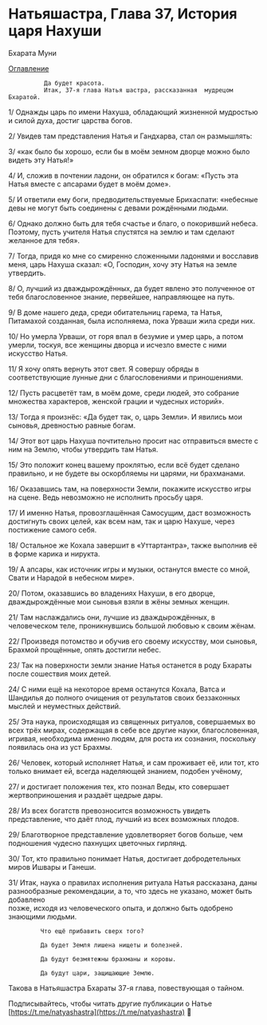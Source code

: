 # Натьяшастра, Глава 37, История царя Нахуши

Бхарата Муни

[Оглавление](/dance)

              Да будет красота.
              Итак, 37-я глава Натья шастра, рассказанная  мудрецом Бхаратой.

1/ Однажды царь по имени Нахуша,  обладающий жизненной  мудростью и силой духа, достиг царства богов.

2/ Увидев там представления Натья и Гандхарва, стал он размышлять:

3/ «как было бы хорошо, если бы  в моём земном дворце можно было видеть эту Натья!»

4/ И, сложив в почтении ладони,  он обратился к богам: «Пусть эта Натья вместе с апсарами будет в моём доме».

5/ И ответили ему боги, предводительствуемые Брихаспати: «небесные девы не могут  быть соединены с девами рождёнными людьми.

6/ Однако  должно быть для тебя счастье и благо, о покоривший небеса.
Поэтому, пусть учителя Натья спустятся на землю и там сделают желанное для тебя».

7/ Тогда, придя ко мне со смиренно сложенными ладонями и восславив меня, царь Нахуша сказал: «О, Господин, хочу эту Натья на земле  утвердить.

8/ О, лучший из дваждырождённых, да будет явлено это полученное от тебя благословенное знание, первейшее, направляющее на путь.

9/ В доме нашего деда, среди обитательниц гарема, та Натья, Питамахой созданная, была  исполняема, пока  Урваши  жила среди них.

10/ Но умерла Урваши, от горя впал в безумие и умер царь, а потом умерли, тоскуя, все   женщины дворца и исчезло вместе с ними искусство Натья.

11/ Я хочу опять вернуть этот свет. Я совершу обряды в соответствующие лунные дни с благословениями и приношениями.

12/ Пусть расцветёт  там, в моём доме, среди людей, это собрание множества характеров, женской грации и чудесных историй».

13/ Тогда я произнёс: «Да будет так, о, царь Земли». И  явились мои сыновья, древностью равные богам. 

14/ Этот вот царь Нахуша почтительно просит нас отправиться вместе с ним на Землю, чтобы утвердить там Натья.

15/ Это положит конец  вашему проклятью, если всё будет сделано правильно, и не будете вы оскорбляемы ни царями, ни брахманами.

16/ Оказавшись там, на поверхности Земли, покажите  искусство игры на сцене.  Ведь невозможно  не исполнить  просьбу царя.

17/ И именно Натья, провозглашённая Самосущим, даст возможность достигнуть своих целей, как всем нам, так и царю Нахуше, через постижение самого себя.

18/ Остальное же Кохала  завершит в «Уттартантра», также выполнив её в форме карика и нирукта.

19/ А апсары, как источник игры и музыки, останутся вместе со мной, Свати и Нарадой  в небесном мире».

20/ Потом, оказавшись во владениях Нахуши, в его дворце, дваждырождённые мои сыновья  взяли в жёны земных женщин.

21/ Там наслаждались они, лучшие из дваждырождённых, в человеческом теле, проникнувшись большой любовью к своим жёнам.

22/ Произведя потомство и обучив его своему искусству, мои сыновья, Брахмой прощённые, опять достигли небес.

23/ Так на поверхности земли знание Натья  останется в роду Бхараты после сошествия моих детей.

24/ С ними ещё на некоторое время останутся Кохала, Ватса и Шандилья до полного очищения от результатов своих беззаконных мыслей и неуместных действий.

25/ Эта наука, происходящая из священных ритуалов, совершаемых во всех трёх мирах, содержащая в себе все  другие науки, благословенная, игривая, 
необходима именно людям, для роста  их сознания, поскольку появилась она из уст Брахмы.

26/ Человек, который исполняет Натья, и сам проживает её, или тот, кто только внимает ей, всегда наделяющей знанием, подобен учёному,

27/ и достигает положения тех, кто познал Веды, кто совершает жертвоприношения и раздаёт щедрые дары.

28/ Из всех богатств превозносится возможность увидеть представление, что даёт плод, лучший из всех  возможных плодов.

29/ Благотворное представление удовлетворяет богов  больше, чем  подношения чудесно пахнущих цветочных гирлянд.

30/ Тот, кто правильно понимает Натья, достигает добродетельных миров Ишвары и Ганеши.

31/ Итак, наука о правилах исполнения ритуала Натья рассказана, даны  разнообразные рекомендации, а то, что здесь не указано, может  быть добавлено    
позже, исходя из  человеческого опыта, и должно быть одобрено знающими людьми.

             Что ещё прибавить сверх того?

             Да будет Земля лишена нищеты и болезней.

             Да будут безмятежны брахманы и коровы.

             Да будут цари, защищающие Землю.

Такова в Натьяшастра  Бхараты 37-я глава, повествующая о тайном.  

Подписывайтесь, чтобы читать другие публикации о Натье [https://t.me/natyashastra](https://t.me/natyashastra) 🙏

